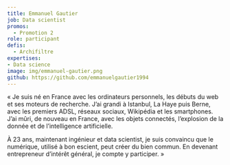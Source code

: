 ```yaml
---
title: Emmanuel Gautier
job: Data scientist
promos:
  - Promotion 2
role: participant
defis:
  - Archifiltre
expertises:
- Data science
image: img/emmanuel-gautier.png
github: https://github.com/emmanuelgautier1994
---
```


« Je suis né en France avec les ordinateurs personnels, les débuts du web et ses moteurs de recherche. J’ai grandi à Istanbul, La Haye puis Berne, avec les premiers ADSL, réseaux sociaux, Wikipédia et les smartphones. J’ai mûri, de nouveau en France, avec les objets connectés, l’explosion de la donnée et de l’intelligence artificielle.

À 23 ans, maintenant ingénieur et data scientist, je suis convaincu que le numérique, utilisé à bon escient, peut créer du bien commun. En devenant entrepreneur d’intérêt général, je compte y participer. »
